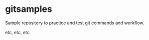gitsamples
==========
Sample repository to practice and test
git commands and workflow.

etc, etc, etc
